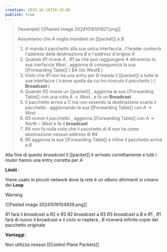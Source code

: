 ```yaml
---
creation: 2024-10-16T10:18:00
publish: true
---
```

>[!example] 
>![[Pasted image 20241016101927.png]]
>
>Assumiamo che $A$ voglia mandare un [[packet]] a $B$ 
>
>1. $A$ manda il pacchetto alla sua unica interfaccia , l'header conterrà l'address della destinazione $B$  e l'address d'origine $A$ 
>2. Quando $R1$ riceve $A$ , $R1$ sa che può raggiungere $A$ attraverso la sua inerfaccia *West* , aggiorna di conseguenza la sua [[Forwarding Table]] ( $A \\to West$ )
>3. Visto che $R1$ non ha una entry per $B$ manda il [[packet]] a tutte le sue interfacce ( tranne quella da cui ho ricevuto il *pacchetto* ) ( **Broadcast** )
>4. Quando $R2$ riceve un [[packet]] , aggiorna la sua [[Forwarding Table]] con una rotta $A \to West$ , e fa un **Broadcast**
>5. Il pacchetto arriva a $C$ ma non essendo la destinazione scarta il pacchetto . aggiornando la sua [[Forwarding Table]] con $A \to West$
>6. $R3$ riceve il pacchetto , aggiorna [[Forwarding Table]] con $A \to North-West$ e fa il **broadcast**
>7. $R4$ non fa nulla visto che il pacchetto di $A$ non ha come destinazione nessun address di $R4$ 
>8. $R5$ aggiorna la sua [[Forwarding Table]] e infine il pacchetto arriva a $B$

Alla fine di questo *broadcast* il [[packet]] è arrivato correttamente e tutti i *router* hanno una entry corretta per $A$

**Limiti** : 

Viene usato in piccoli network dove la rete è un *albero* altrimenti si creano dei **Loop** 

>[!warning] 
>![[Pasted image 20241016104939.png]]
> 
>$R1$ farà il *broadcast* a $R2$ e $R3$ 
>$R2$ *broadcast* a $R3$
>$R3$ *broadcast* a $B$ e $R1$ , $R1$ farà di nuovo il broadcast e il ciclo si riepterà , $B$ riceverà infinite copie del pacchetto originale

**Vantaggi** : 

Non utilizza nessun [[Control Plane Packets]] 